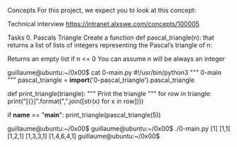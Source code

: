 Concepts
For this project, we expect you to look at this concept:

Technical interview <https://intranet.alxswe.com/concepts/100005>

Tasks
0. Pascals Triangle
Create a function def pascal_triangle(n): that returns a list of lists of integers representing the Pascal’s triangle of n:

Returns an empty list if n <= 0
You can assume n will be always an integer

guillaume@ubuntu:~/0x00$ cat 0-main.py
#!/usr/bin/python3
"""
0-main
"""
pascal_triangle = __import__('0-pascal_triangle').pascal_triangle

def print_triangle(triangle):
    """
    Print the triangle
    """
    for row in triangle:
        print("[{}]".format(",".join([str(x) for x in row])))


if __name__ == "__main__":
    print_triangle(pascal_triangle(5))

guillaume@ubuntu:~/0x00$ 
guillaume@ubuntu:~/0x00$ ./0-main.py
[1]
[1,1]
[1,2,1]
[1,3,3,1]
[1,4,6,4,1]
guillaume@ubuntu:~/0x00$ 

